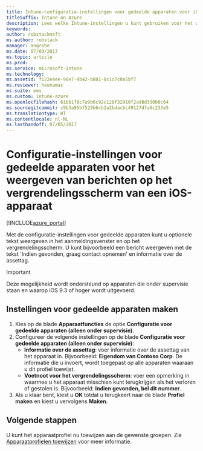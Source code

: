 ```yaml
---
title: Intune-configuratie-instellingen voor gedeelde apparaten voor iOS
titleSuffix: Intune on Azure
description: Lees welke Intune-instellingen u kunt gebruiken voor het weergeven van informatie op het vergrendelingsscherm van een iOS-apparaat.
keywords: 
author: robstackmsft
ms.author: robstack
manager: angrobe
ms.date: 07/03/2017
ms.topic: article
ms.prod: 
ms.service: microsoft-intune
ms.technology: 
ms.assetid: f122e4ee-90e7-4b42-b801-8c1c7c0a5bf7
ms.reviewer: heenamac
ms.suite: ems
ms.custom: intune-azure
ms.openlocfilehash: 61bb1f8c7a9b6c92c128f32910f2ad8d390b6c64
ms.sourcegitcommit: c9b3a95bf529b6cb2a2bdacbc49127dfa0c233e5
ms.translationtype: HT
ms.contentlocale: nl-NL
ms.lasthandoff: 07/05/2017
---
```

# <a name="shared-device-configuration-settings-to-display-messages-on-the-ios-device-lock-screen"></a>Configuratie-instellingen voor gedeelde apparaten voor het weergeven van berichten op het vergrendelingsscherm van een iOS-apparaat

[!INCLUDE[azure_portal](./includes/azure_portal.md)]

Met de configuratie-instellingen voor gedeelde apparaten kunt u optionele tekst weergeven in het aanmeldingsvenster en op het vergrendelingsscherm. U kunt bijvoorbeeld een bericht weergeven met de tekst 'Indien gevonden, graag contact opnemen' en informatie over de assettag. 

>[!IMPORTANT]
> Deze mogelijkheid wordt ondersteund op apparaten die onder supervisie staan en waarop iOS 9.3 of hoger wordt uitgevoerd.

## <a name="create-shared-device-settings"></a>Instellingen voor gedeelde apparaten maken

1. Kies op de blade **Apparaatfuncties** de optie **Configuratie voor gedeelde apparaten (alleen onder supervisie)**.
2. Configureer de volgende instellingen op de blade **Configuratie voor gedeelde apparaten (alleen onder supervisie)**:
    - **Informatie over de assettag**: voer informatie over de assettag van het apparaat in. Bijvoorbeeld: **Eigendom van Contoso Corp**. De informatie die u invoert, wordt toegepast op alle apparaten waaraan u dit profiel toewijst.
    - **Voetnoot voor het vergrendelingsscherm**: voer een opmerking in waarmee u het apparaat misschien kunt terugkrijgen als het verloren of gestolen is. Bijvoorbeeld: **Indien gevonden, bel dit nummer**.
3. Als u klaar bent, kiest u **OK** totdat u terugkeert naar de blade **Profiel maken** en kiest u vervolgens **Maken**. 


## <a name="next-steps"></a>Volgende stappen

U kunt het apparaatprofiel nu toewijzen aan de gewenste groepen. Zie [Apparaatprofielen toewijzen](device-profile-assign.md) voor meer informatie.
